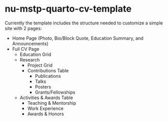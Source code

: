 # nu-mstp-quarto-cv-template

Currently the template includes the structure needed to customize a simple site with 2 pages:

- Home Page (Photo, Bio/Block Quote, Education Summary, and Announcements)
- Full CV Page
  - Education Grid
  - Research
    - Project Grid
    - Contributions Table
        - Publications
        - Talks
        - Posters
        - Grants/Fellowships
  - Activities & Awards Table
    - Teaching & Mentorship
    - Work Experience
    - Awards & Honors
